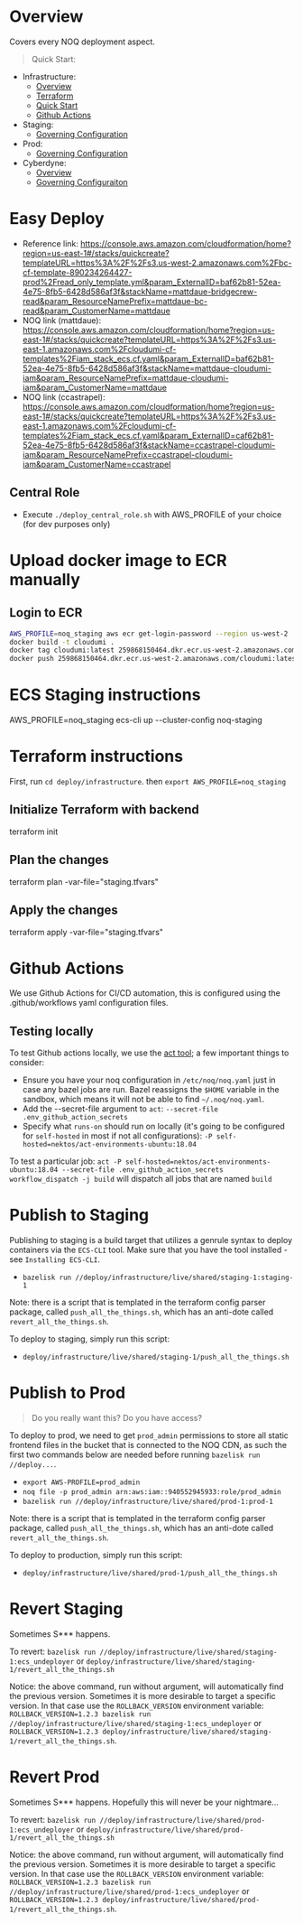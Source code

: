 # Overview

Covers every NOQ deployment aspect.

> Quick Start:

- Infrastructure:
  - [Overview](infrastructure/README.md)
  - [Terraform](infrastructure/README.md#terraform)
  - [Quick Start](infrastructure/README.md#quick-start)
  - [Github Actions]()
- Staging:
  - [Governing Configuration](infrastructure/live/shared/staging-1/noq.dev-staging.tfvars)
- Prod:
  - [Governing Configuration](infrastructure/live/shared/prod-1/noq.dev-prod.tfvars)
- Cyberdyne:
  - [Overview](infrastructure/live/cyberdyne/prod-1/README.md)
  - [Governing Configuraiton](infrastructure/live/cyberdyne/prod-1/cyberdyne.noq.dev-prod.tfvars)

# Easy Deploy

- Reference link: https://console.aws.amazon.com/cloudformation/home?region=us-east-1#/stacks/quickcreate?templateURL=https%3A%2F%2Fs3.us-west-2.amazonaws.com%2Fbc-cf-template-890234264427-prod%2Fread_only_template.yml&param_ExternalID=baf62b81-52ea-4e75-8fb5-6428d586af3f&stackName=mattdaue-bridgecrew-read&param_ResourceNamePrefix=mattdaue-bc-read&param_CustomerName=mattdaue
- NOQ link (mattdaue): https://console.aws.amazon.com/cloudformation/home?region=us-east-1#/stacks/quickcreate?templateURL=https%3A%2F%2Fs3.us-east-1.amazonaws.com%2Fcloudumi-cf-templates%2Fiam_stack_ecs.cf.yaml&param_ExternalID=baf62b81-52ea-4e75-8fb5-6428d586af3f&stackName=mattdaue-cloudumi-iam&param_ResourceNamePrefix=mattdaue-cloudumi-iam&param_CustomerName=mattdaue
- NOQ link (ccastrapel): https://console.aws.amazon.com/cloudformation/home?region=us-east-1#/stacks/quickcreate?templateURL=https%3A%2F%2Fs3.us-east-1.amazonaws.com%2Fcloudumi-cf-templates%2Fiam_stack_ecs.cf.yaml&param_ExternalID=caf62b81-52ea-4e75-8fb5-6428d586af3f&stackName=ccastrapel-cloudumi-iam&param_ResourceNamePrefix=ccastrapel-cloudumi-iam&param_CustomerName=ccastrapel

## Central Role

- Execute `./deploy_central_role.sh` with AWS_PROFILE of your choice (for dev purposes only)

# Upload docker image to ECR manually

## Login to ECR

```bash
AWS_PROFILE=noq_staging aws ecr get-login-password --region us-west-2 | docker login --username AWS --password-stdin 259868150464.dkr.ecr.us-west-2.amazonaws.com
docker build -t cloudumi .
docker tag cloudumi:latest 259868150464.dkr.ecr.us-west-2.amazonaws.com/cloudumi:latest
docker push 259868150464.dkr.ecr.us-west-2.amazonaws.com/cloudumi:latest
```

# ECS Staging instructions

AWS_PROFILE=noq_staging ecs-cli up --cluster-config noq-staging

# Terraform instructions

First, run `cd deploy/infrastructure`.
then `export AWS_PROFILE=noq_staging`

## Initialize Terraform with backend

terraform init

## Plan the changes

terraform plan -var-file="staging.tfvars"

## Apply the changes

terraform apply -var-file="staging.tfvars"

# Github Actions

We use Github Actions for CI/CD automation, this is configured using the .github/workflows yaml configuration files.

## Testing locally

To test Github actions locally, we use the [act tool](https://github.com/nektos/act); a few important things to consider:

- Ensure you have your noq configuration in `/etc/noq/noq.yaml` just in case any bazel jobs are run. Bazel reassigns the `$HOME` variable in the sandbox, which means it will not be able to find `~/.noq/noq.yaml`.
- Add the --secret-file argument to `act`: `--secret-file .env_github_action_secrets`
- Specify what `runs-on` should run on locally (it's going to be configured for `self-hosted` in most if not all configurations): `-P self-hosted=nektos/act-environments-ubuntu:18.04`

To test a particular job: `act -P self-hosted=nektos/act-environments-ubuntu:18.04 --secret-file .env_github_action_secrets workflow_dispatch -j build` will dispatch all jobs that are named `build`

# Publish to Staging

Publishing to staging is a build target that utilizes a genrule syntax to deploy containers via the `ECS-CLI` tool. Make sure that you have the tool installed - see `Installing ECS-CLI`.

- `bazelisk run //deploy/infrastructure/live/shared/staging-1:staging-1`

Note: there is a script that is templated in the terraform config parser package, called `push_all_the_things.sh`, which has an anti-dote called `revert_all_the_things.sh`.

To deploy to staging, simply run this script:

- `deploy/infrastructure/live/shared/staging-1/push_all_the_things.sh`

# Publish to Prod

> Do you really want this? Do you have access?

To deploy to prod, we need to get `prod_admin` permissions to store all static frontend files in the bucket that is connected to the NOQ CDN, as such the first two commands below are needed before running `bazelisk run //deploy...`.

- `export AWS-PROFILE=prod_admin`
- `noq file -p prod_admin arn:aws:iam::940552945933:role/prod_admin `
- `bazelisk run //deploy/infrastructure/live/shared/prod-1:prod-1`

Note: there is a script that is templated in the terraform config parser package, called `push_all_the_things.sh`, which has an anti-dote called `revert_all_the_things.sh`.

To deploy to production, simply run this script:

- `deploy/infrastructure/live/shared/prod-1/push_all_the_things.sh`

# Revert Staging

Sometimes S\*\*\* happens.

To revert: `bazelisk run //deploy/infrastructure/live/shared/staging-1:ecs_undeployer` or `deploy/infrastructure/live/shared/staging-1/revert_all_the_things.sh`

Notice: the above command, run without argument, will automatically find the previous version. Sometimes it is more desirable to target a specific version. In that case use the `ROLLBACK_VERSION` environment variable:
`ROLLBACK_VERSION=1.2.3 bazelisk run //deploy/infrastructure/live/shared/staging-1:ecs_undeployer` or `ROLLBACK_VERSION=1.2.3 deploy/infrastructure/live/shared/staging-1/revert_all_the_things.sh`.

# Revert Prod

Sometimes S\*\*\* happens. Hopefully this will never be your nightmare...

To revert: `bazelisk run //deploy/infrastructure/live/shared/prod-1:ecs_undeployer` or `deploy/infrastructure/live/shared/prod-1/revert_all_the_things.sh`

Notice: the above command, run without argument, will automatically find the previous version. Sometimes it is more desirable to target a specific version. In that case use the `ROLLBACK_VERSION` environment variable:
`ROLLBACK_VERSION=1.2.3 bazelisk run //deploy/infrastructure/live/shared/prod-1:ecs_undeployer` or `ROLLBACK_VERSION=1.2.3 deploy/infrastructure/live/shared/prod-1/revert_all_the_things.sh`.
